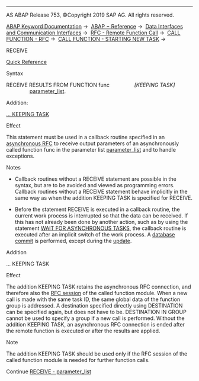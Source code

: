   

* * *

AS ABAP Release 753, ©Copyright 2019 SAP AG. All rights reserved.

[ABAP Keyword Documentation](https://help.sap.com/doc/abapdocu_753_index_htm/7.53/en-US/abenabap.htm) →  [ABAP − Reference](https://help.sap.com/doc/abapdocu_753_index_htm/7.53/en-US/abenabap_reference.htm) →  [Data Interfaces and Communication Interfaces](https://help.sap.com/doc/abapdocu_753_index_htm/7.53/en-US/abenabap_data_communication.htm) →  [RFC - Remote Function Call](https://help.sap.com/doc/abapdocu_753_index_htm/7.53/en-US/abenrfc.htm) →  [CALL FUNCTION - RFC](https://help.sap.com/doc/abapdocu_753_index_htm/7.53/en-US/abapcall_function_destination-.htm) →  [CALL FUNCTION - STARTING NEW TASK](https://help.sap.com/doc/abapdocu_753_index_htm/7.53/en-US/abapcall_function_starting.htm) → 

RECEIVE

[Quick Reference](https://help.sap.com/doc/abapdocu_753_index_htm/7.53/en-US/abapreceive_shortref.htm)

Syntax

RECEIVE RESULTS FROM FUNCTION func
                *\[*KEEPING TASK*\]*
                [parameter\_list](https://help.sap.com/doc/abapdocu_753_index_htm/7.53/en-US/abapreceive_para.htm).

Addition:

[... KEEPING TASK](#!ABAP_ONE_ADD@1@)

Effect

This statement must be used in a callback routine specified in an [asynchronous RFC](https://help.sap.com/doc/abapdocu_753_index_htm/7.53/en-US/abapcall_function_starting.htm) to receive output parameters of an asynchronously called function func in the parameter list [parameter\_list](https://help.sap.com/doc/abapdocu_753_index_htm/7.53/en-US/abapreceive_para.htm) and to handle exceptions.

Notes

-   Callback routines without a RECEIVE statement are possible in the syntax, but are to be avoided and viewed as programming errors. Callback routines without a RECEIVE statement behave implicitly in the same way as when the addition KEEPING TASK is specified for RECEIVE.
    
-   Before the statement RECEIVE is executed in a callback routine, the current work process is interrupted so that the data can be received. If this has not already been done by another action, such as by using the statement [WAIT FOR ASYNCHRONOUS TASKS](https://help.sap.com/doc/abapdocu_753_index_htm/7.53/en-US/abapwait_until.htm), the callback routine is executed after an implicit switch of the work process. A [database commit](https://help.sap.com/doc/abapdocu_753_index_htm/7.53/en-US/abendatabase_commit_glosry.htm "Glossary Entry") is performed, except during the [update](https://help.sap.com/doc/abapdocu_753_index_htm/7.53/en-US/abenupdate_glosry.htm "Glossary Entry").
    

Addition

... KEEPING TASK

Effect

The addition KEEPING TASK retains the asynchronous RFC connection, and therefore also the [RFC session](https://help.sap.com/doc/abapdocu_753_index_htm/7.53/en-US/abenrfc_session_glosry.htm "Glossary Entry") of the called function module. When a new call is made with the same task ID, the same global data of the function group is addressed. A destination specified directly using DESTINATION can be specified again, but does not have to be. DESTINATION IN GROUP cannot be used to specify a group if a new call is performed. Without the addition KEEPING TASK, an asynchronous RFC connection is ended after the remote function is executed or after the results are applied.

Note

The addition KEEPING TASK should be used only if the RFC session of the called function module is needed for further function calls.

Continue
[RECEIVE - parameter\_list](https://help.sap.com/doc/abapdocu_753_index_htm/7.53/en-US/abapreceive_para.htm)